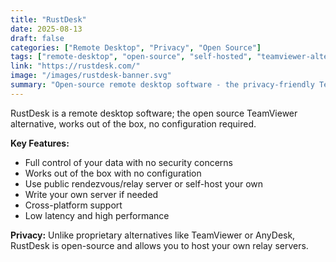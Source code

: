 ```yaml
---
title: "RustDesk"
date: 2025-08-13
draft: false
categories: ["Remote Desktop", "Privacy", "Open Source"]
tags: ["remote-desktop", "open-source", "self-hosted", "teamviewer-alternative"]
link: "https://rustdesk.com/"
image: "/images/rustdesk-banner.svg"
summary: "Open-source remote desktop software - the privacy-friendly TeamViewer alternative."
---
```


RustDesk is a remote desktop software; the open source TeamViewer alternative, works out of the box, no configuration required.

**Key Features:**

- Full control of your data with no security concerns
- Works out of the box with no configuration
- Use public rendezvous/relay server or self-host your own
- Write your own server if needed
- Cross-platform support
- Low latency and high performance

**Privacy:** Unlike proprietary alternatives like TeamViewer or AnyDesk, RustDesk is open-source and allows you to host your own relay servers.
